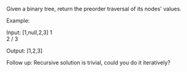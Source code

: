 Given a binary tree, return the preorder traversal of its nodes&#39; values.

Example:


Input:&nbsp;[1,null,2,3]
   1
    \
     2
    /
   3

Output:&nbsp;[1,2,3]


Follow up: Recursive solution is trivial, could you do it iteratively?
